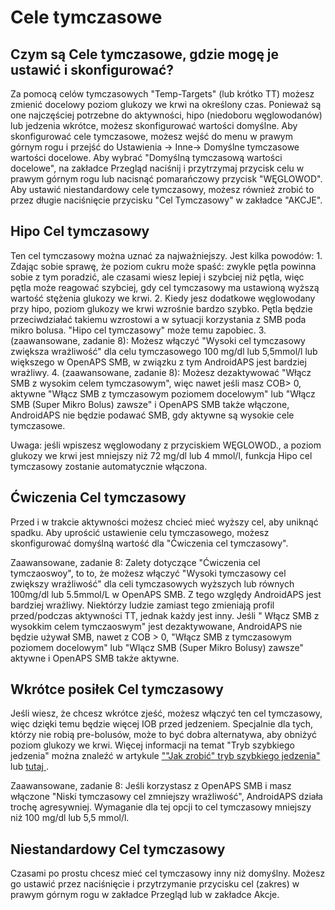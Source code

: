 # Cele tymczasowe

## Czym są Cele tymczasowe, gdzie mogę je ustawić i skonfigurować?

Za pomocą celów tymczasowych "Temp-Targets" (lub krótko TT) możesz zmienić docelowy poziom glukozy we krwi na określony czas. Ponieważ są one najczęściej potrzebne do aktywności, hipo (niedoboru węglowodanów) lub jedzenia wkrótce, możesz skonfigurować wartości domyślne. Aby skonfigurować cele tymczasowe, możesz wejść do menu w prawym górnym rogu i przejść do Ustawienia -> Inne-> Domyślne tymczasowe wartości docelowe. Aby wybrać "Domyślną tymczasową wartości docelowe", na zakładce Przegląd naciśnij i przytrzymaj przycisk celu w prawym górnym rogu lub nacisnąć pomarańczowy przycisk "WĘGLOWOD". Aby ustawić niestandardowy cele tymczasowy, możesz również zrobić to przez długie naciśnięcie przycisku "Cel Tymczasowy" w zakładce "AKCJE".

## Hipo Cel tymczasowy

Ten cel tymczasowy można uznać za najważniejszy. Jest kilka powodów: 1. Zdając sobie sprawę, że poziom cukru może spaść: zwykle pętla powinna sobie z tym poradzić, ale czasami wiesz lepiej i szybciej niż pętla, więc pętla może reagować szybciej, gdy cel tymczasowy ma ustawioną wyższą wartość stężenia glukozy we krwi. 2. Kiedy jesz dodatkowe węglowodany przy hipo, poziom glukozy we krwi wzrośnie bardzo szybko. Pętla będzie przeciwdziałać takiemu wzrostowi a w sytuacji korzystania z SMB poda mikro bolusa. "Hipo cel tymczasowy" może temu zapobiec. 3. (zaawansowane, zadanie 8): Możesz włączyć "Wysoki cel tymczasowy zwiększa wrażliwość" dla celu tymczasowego 100 mg/dl lub 5,5mmol/l lub większego w OpenAPS SMB, w związku z tym AndroidAPS jest bardziej wrażliwy. 4. (zaawansowane, zadanie 8): Możesz dezaktywować "Włącz SMB z wysokim celem tymczasowym", więc nawet jeśli masz COB> 0, aktywne "Włącz SMB z tymczasowym poziomem docelowym" lub "Włącz SMB (Super Mikro Bolus) zawsze" i OpenAPS SMB także włączone, AndroidAPS nie będzie podawać SMB, gdy aktywne są wysokie cele tymczasowe.

Uwaga: jeśli wpiszesz węglowodany z przyciskiem WĘGLOWOD., a poziom glukozy we krwi jest mniejszy niż 72 mg/dl lub 4 mmol/l, funkcja Hipo cel tymczasowy zostanie automatycznie włączona.

## Ćwiczenia Cel tymczasowy

Przed i w trakcie aktywności możesz chcieć mieć wyższy cel, aby uniknąć spadku. Aby uprościć ustawienie celu tymczasowego, możesz skonfigurować domyślną wartość dla "Ćwiczenia cel tymczasowy".

Zaawansowane, zadanie 8: Zalety dotyczące "Ćwiczenia cel tymczaoswoy", to to, że możesz włączyć "Wysoki tymczasowy cel zwiększy wrażliwość" dla celi tymczasowych wyższych lub równych 100mg/dl lub 5.5mmol/L w OpenAPS SMB. Z tego względy AndroidAPS jest bardziej wrażliwy. Niektórzy ludzie zamiast tego zmieniają profil przed/podczas aktywności TT, jednak każdy jest inny. Jeśli " Włącz SMB z wysokkim celem tymczaoswym" jest dezaktywowane, AndroidAPS nie będzie używał SMB, nawet z COB > 0, "Włącz SMB z tymczasowym poziomem docelowym" lub "Wlącz SMB (Super Mikro Bolusy) zawsze" aktywne i OpenAPS SMB także aktywne.

## Wkrótce posiłek Cel tymczasowy

Jeśli wiesz, że chcesz wkrótce zjeść, możesz włączyć ten cel tymczasowy, więc dzięki temu będzie więcej IOB przed jedzeniem. Specjalnie dla tych, którzy nie robią pre-bolusów, może to być dobra alternatywa, aby obniżyć poziom glukozy we krwi. Więcej informacji na temat "Tryb szybkiego jedzenia" można znaleźć w artykule [ ""Jak zrobić" tryb szybkiego jedzenia"](https://diyps.org/2015/03/26/how-to-do-eating-soon-mode-diyps-lessons-learned/) lub [ tutaj ](https://diyps.org/tag/eating-soon-mode/).

Zaawansowane, zadanie 8: Jeśli korzystasz z OpenAPS SMB i masz włączone "Niski tymczasowy cel zmniejszy wrażliwość", AndroidAPS działa trochę agresywniej. Wymaganie dla tej opcji to cel tymczasowy mniejszy niż 100 mg/dl lub 5,5 mmol/l.

## Niestandardowy Cel tymczasowy

Czasami po prostu chcesz mieć cel tymczasowy inny niż domyślny. Możesz go ustawić przez naciśnięcie i przytrzymanie przycisku cel (zakres) w prawym górnym rogu w zakładce Przegląd lub w zakładce Akcje.